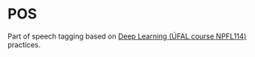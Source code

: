 # POS
Part of speech tagging based on [Deep Learning (ÚFAL course NPFL114)](http://ufal.mff.cuni.cz/courses/npfl114) practices.

